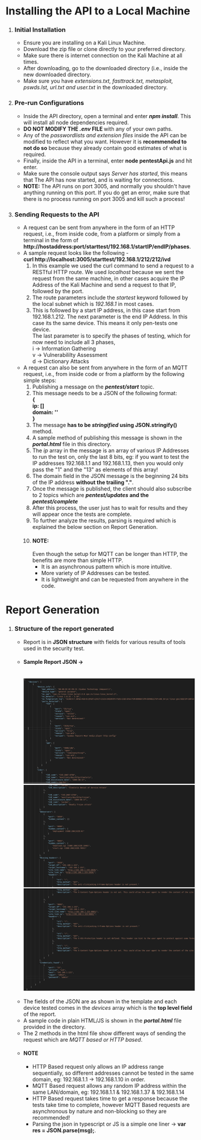 <h1>Installing the API to a Local Machine</h1>
<ol>
    <li>
        <h3>Initial Installation</h3>
        <ul>
            <li>Ensure you are installing on a Kali Linux Machine.</li>
            <li>Download the zip file or clone directly to your preferred directory.</li>
            <li>Make sure there is internet connection on the Kali Machine at all times.</li>
            <li>After downloading, go to the downloaded directory (i.e., inside the new downloaded directory.</li>
            <li>Make sure you have <em>extensions.txt, fasttrack.txt, metasploit, pswds.lst, url.txt and user.txt</em>
                in the downloaded directory.</li>
        </ul>
    </li>
    <li>
        <h3>Pre-run Configurations</h3>
        <ul>
            <li>Inside the API directory, open a terminal and enter <strong><em>npm install</em></strong>. This will
                install all node dependencies required.</li>
            <li><strong>DO NOT MODIFY THE <em>.env</em> FILE </strong> with any of your own paths.</li>
            <li>Any of the <em>passwordlists and extension files</em> inside the API can be modified to reflect what you
                want. However it is <strong>recommended to not do so</strong>
                because they already contain good estimates of what is required.</li>
            <li>Finally, inside the API in a terminal, enter <strong>node pentestApi.js</strong> and hit enter.</li>
            <li>Make sure the console output says <em>Server has started</em>, this means that The API has now started,
                and is waiting for connections.</li>
            <li><strong>NOTE:</strong> The API runs on port 3005, and normally you shouldn't have anything running on
                this port. If you do get an error, make sure that
                there is no process running on port 3005 and kill such a process!</li>
        </ul>
    </li>
    <li>
        <h3>Sending Requests to the API</h3>
        <ul>
            <li>A request can be sent from anywhere in the form of an HTTP request, i.e., from inside code, from a
                platform or simply from a terminal in the form of
                <strong>http://hostaddress:port/starttest/192.168.1/startIP/endIP/phases</strong>.</li>
            <li>A sample request looks like the following - <br> <strong>curl
                    http://localhost:3005/starttest/192.168.1/212/212/ivd</strong> <br>
                <ol>
                    <li>
                        In this example we used the curl command to send a request to a RESTful HTTP route. We used
                        <em>localhost</em> because we sent the request from the
                        same machine, in other cases acquire the IP Address of the Kali Machine and send a request to
                        that IP, followed by the port.
                    </li>
                    <li>
                        The route parameters include the <em>startest</em> keyword followed by the local subnet which is
                        <em>192.168.1</em> in most cases.
                    </li>
                    <li>
                        This is followed by a start IP address, in this case start from 192.168.1.212. The next
                        parameter is the end IP Address. In this case its the same
                        device. This means it only pen-tests one device. <br>
                        The last parameter is to specify the phases of testing, which for now need to include all 3
                        phases, <br>
                        i -> Information Gathering <br>
                        v -> Vulnerabililty Assessment <br>
                        d -> Dictionary Attacks
                    </li>
                </ol>
            </li>
            <li>A request can also be sent from anywhere in the form of an MQTT request, i.e., from inside code or from
                a platform by the following simple steps:
                <ol>
                    <li>Publishing a message on the <strong><em>pentest/start</em></strong> topic.</li>
                    <li>This message needs to be a JSON of the following format: <br>
                        <strong>{</strong>
                        <br>
                        <strong>ip: []</strong>
                        <br>
                        <strong>domain: ''</strong>
                        <br>
                        <strong>}</strong>
                    </li>
                    <li>The message <strong>has to be <em>stringified</em> using JSON.stringify()</strong> method.</li>
                    <li>A sample method of publishing this message is shown in the <strong><em>portal.html</em></strong>
                        file in this directory.</li>
                    <li>The <em>ip</em> array in the message is an array of various IP Addresses to run the test on,
                        only the last 8 bits, eg: if you want to test the IP addresses 192.168.1.1 and 192.168.1.13,
                        then you would only pass the "1" and the "13" as elements of this array!</li>
                    <li>The domain field in the JSON message is the beginning 24 bits of the IP address <strong>without
                            the trailing "."</strong>.</li>
                    <li>Once the message is published, the client should also subscribe to 2 topics which are
                        <strong><em>pentest/updates</em> and the <em>pentest/complete</em></strong></li>
                    <li>After this process, the user just has to wait for results and they will appear once the tests
                        are complete.</li>
                    <li>To further analyze the results, parsing is required which is explained the below section on
                        Report Generation.</li>
                    <li>
                        <h4>NOTE:</h4>
                        Even though the setup for MQTT can be longer than HTTP, the benefits are more than simple HTTP.
                        <ul>
                            <li>It is an asynchronous pattern which is more intuitive.</li>
                            <li>More variety of IP Addresses can be tested.</li>
                            <li>It is lightweight and can be requested from anywhere in the code.</li>
                        </ul>
                    </li>
                </ol>
            </li>
        </ul>
    </li>
</ol>
<h1>Report Generation</h1>
<ol>
    <li>
        <h3>Structure of the report generated</h3>
        <ul>
            <li>Report is in <strong>JSON structure</strong> with fields for various results of tools used in the
                security test.</li>
            <li>
                <h4>Sample Report JSON -></h4>
                <br>
                <img src="./API_JSON_template1.png" alt="">
                <br>
                <img src="./API_JSON_template2.png" alt="">
                <br>
                <img src="./API_JSON_template3.png" alt="">
            </li>
            <br>
            <li>The fields of the JSON are as shown in the template and each device tested comes in the <em>devices</em>
                array which is the <strong>top level field</strong> of the report.</li>
            <li>A sample code in plain HTML/JS is shown in the <strong><em>portal.html</em></strong> file provided in
                the directory.</li>
            <li>The 2 methods in the html file show different ways of sending the request which are <em>MQTT based or
                    HTTP based</em>.</li>
            <li>
                <h4>NOTE</h4>
                <ul>
                    <li>HTTP Based request only allows an IP address range sequentially, so different addresses cannot
                        be tested in the same domain, eg: 192.168.1.1 -> 192.168.1.10 in order.</li>
                    <li>MQTT Based request allows any random IP address within the same LAN/domain, eg: 192.168.1.1 &
                        192.168.1.37 & 192.168.1.14</li>
                    <li>HTTP Based request takes time to get a response because the tests take time to complete, however
                        MQTT Based requests are asynchronous by nature and non-blocking so they are recommended!</li>
                    <li>Parsing the json in typescript or JS is a simple one liner -> <strong>var res =
                            JSON.parse(msg);</strong>.</li>
                </ul>
            </li>
        </ul>
    </li>
</ol>